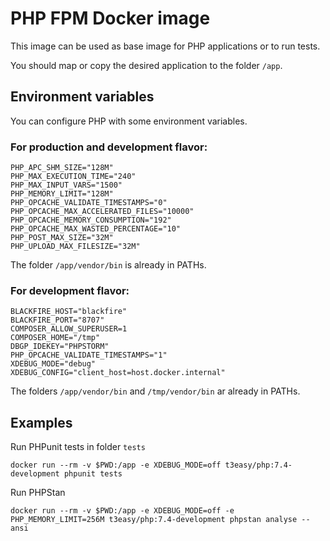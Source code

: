 # PHP FPM Docker image
This image can be used as base image for PHP applications or to run tests.

You should map or copy the desired application to the folder `/app`.

## Environment variables
You can configure PHP with some environment variables.

### For production and development flavor:
```
PHP_APC_SHM_SIZE="128M"
PHP_MAX_EXECUTION_TIME="240"
PHP_MAX_INPUT_VARS="1500"
PHP_MEMORY_LIMIT="128M"
PHP_OPCACHE_VALIDATE_TIMESTAMPS="0"
PHP_OPCACHE_MAX_ACCELERATED_FILES="10000"
PHP_OPCACHE_MEMORY_CONSUMPTION="192"
PHP_OPCACHE_MAX_WASTED_PERCENTAGE="10"
PHP_POST_MAX_SIZE="32M"
PHP_UPLOAD_MAX_FILESIZE="32M"
```
The folder `/app/vendor/bin` is already in PATHs.

### For development flavor:
```
BLACKFIRE_HOST="blackfire"
BLACKFIRE_PORT="8707"
COMPOSER_ALLOW_SUPERUSER=1
COMPOSER_HOME="/tmp"
DBGP_IDEKEY="PHPSTORM"
PHP_OPCACHE_VALIDATE_TIMESTAMPS="1"
XDEBUG_MODE="debug"
XDEBUG_CONFIG="client_host=host.docker.internal"
```
The folders `/app/vendor/bin` and `/tmp/vendor/bin` ar already in PATHs.

## Examples

Run PHPunit tests in folder `tests`
```shell
docker run --rm -v $PWD:/app -e XDEBUG_MODE=off t3easy/php:7.4-development phpunit tests
```

Run PHPStan
```shell
docker run --rm -v $PWD:/app -e XDEBUG_MODE=off -e PHP_MEMORY_LIMIT=256M t3easy/php:7.4-development phpstan analyse --ansi
```
